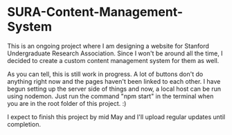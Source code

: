 # SURA-Content-Management-System
This is an ongoing project where I am designing a website for Stanford Undergraduate Research Association. Since I won't be around all the time, I decided to create a custom content management system for them as well.

As you can tell, this is still work in progress. A lot of buttons don't do anything right now and the pages haven't been linked to each other. I have begun setting up the server side of things and now, a local host can be run using nodemon. Just run the command "npm start" in the terminal when you are in the root folder of this project. :)

I expect to finish this project by mid May and I'll upload regular updates until completion.
